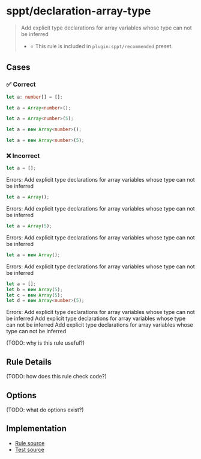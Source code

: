 <!--header-->

# sppt/declaration-array-type

> Add explicit type declarations for array variables whose type can not be inferred
>
> - ⭐️ This rule is included in `plugin:sppt/recommended` preset.

<!--header-->

<!--cases-->

## Cases

### ✅ Correct

```ts
let a: number[] = [];
```

```ts
let a = Array<number>();
```

```ts
let a = Array<number>(5);
```

```ts
let a = new Array<number>();
```

```ts
let a = new Array<number>(5);
```

### ❌ Incorrect

```ts
let a = [];
```

Errors:
Add explicit type declarations for array variables whose type can not be inferred

```ts
let a = Array();
```

Errors:
Add explicit type declarations for array variables whose type can not be inferred

```ts
let a = Array(5);
```

Errors:
Add explicit type declarations for array variables whose type can not be inferred

```ts
let a = new Array();
```

Errors:
Add explicit type declarations for array variables whose type can not be inferred

```ts
let a = [];
let b = new Array(5);
let c = new Array(5);
let d = new Array<number>(5);
```

Errors:
Add explicit type declarations for array variables whose type can not be inferred
Add explicit type declarations for array variables whose type can not be inferred
Add explicit type declarations for array variables whose type can not be inferred

<!--cases-->

(TODO: why is this rule useful?)

## Rule Details

(TODO: how does this rule check code?)

## Options

(TODO: what do options exist?)

<!--footer-->

## Implementation

- [Rule source](../../src/rules/declaration-array-type.ts)
- [Test source](../../tests/rules/declaration-array-type.ts)
<!--footer-->
